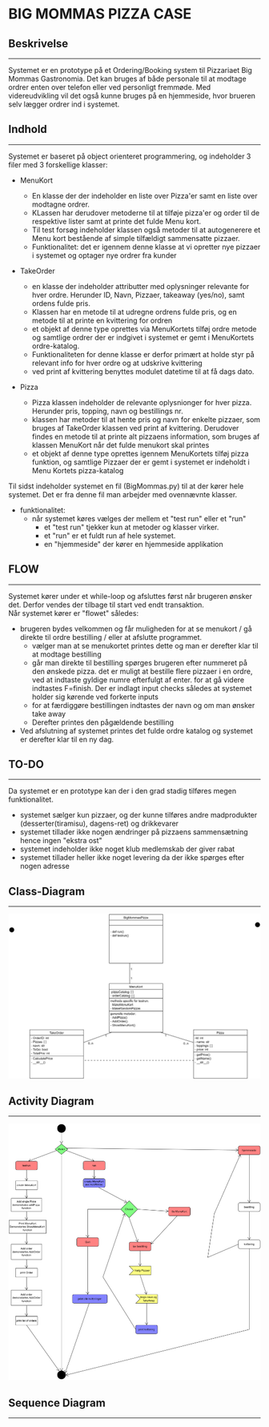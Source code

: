 # BIG MOMMAS PIZZA CASE

## Beskrivelse
---------------
Systemet er en prototype på et Ordering/Booking system til Pizzariaet Big Mommas Gastronomia.
Det kan bruges af både personale til at modtage ordrer enten over telefon eller ved personligt fremmøde. 
Med videreudvikling vil det også kunne bruges på en hjemmeside, hvor brueren selv lægger ordrer ind i systemet. 

## Indhold
-------------
Systemet er baseret på object orienteret programmering, og indeholder 3 filer med 3 forskellige klasser:

- MenuKort 
    - En klasse der der indeholder en liste over Pizza'er samt en liste over modtagne ordrer.
    - KLassen har derudover metoderne til at tilføje pizza'er og order til de respektive lister samt at printe det fulde Menu kort.
    - Til test forsøg indeholder klassen også metoder til at autogenerere et Menu kort bestående af simple tilfældigt sammensatte pizzaer.
    - Funktionalitet: det er igennem denne klasse at vi opretter nye pizzaer i systemet og optager nye ordrer fra kunder  

- TakeOrder 
    - en klasse der indeholder attributter med oplysninger relevante for hver ordre. Herunder ID, Navn, Pizzaer, takeaway (yes/no), samt ordens fulde pris.  
    - Klassen har en metode til at udregne ordrens fulde pris, og en metode til at printe en kvittering for ordren
    - et objekt af denne type oprettes via MenuKortets tilføj ordre metode og samtlige ordrer der er indgivet i systemet er gemt i MenuKortets ordre-katalog. 
    - Funktionaliteten for denne klasse er derfor primært at holde styr på relevant info for hver ordre og at udskrive kvittering 
    - ved print af kvittering benyttes modulet datetime til at få dags dato. 

- Pizza
    - Pizza klassen indeholder de relevante oplysnionger for hver pizza. Herunder pris, topping, navn og bestillings nr. 
    - klassen har metoder til at hente pris og navn for enkelte pizzaer, som bruges af TakeOrder klassen ved print af kvittering. Derudover findes en metode til at printe alt pizzaens information, som bruges af klassen MenuKort når det fulde menukort skal printes
    - et objekt af denne type oprettes igennem MenuKortets tilføj pizza funktion, og samtlige Pizzaer der er gemt i systemet er indeholdt i Menu Kortets pizza-katalog


Til sidst indeholder systemet en fil (BigMommas.py) til at der kører hele systemet. Det er fra denne fil man arbejder med ovennævnte klasser.  
- funktionalitet:
    - når systemet køres vælges der mellem et "test run" eller et "run"
        - et "test run" tjekker kun at metoder og klasser virker.  
        - et "run" er et fuldt run af hele systemet. 
        - en  "hjemmeside" der kører en hjemmeside applikation

## FLOW
---------
Systemet kører under et while-loop og afsluttes først når brugeren ønsker det. Derfor vendes der tilbage til start ved endt transaktion.  
Når systemet kører er "flowet" således:
- brugeren bydes velkommen og får muligheden for at se menukort / gå direkte til ordre bestilling / eller at afslutte programmet. 
    - vælger man at se menukortet printes dette og man er derefter klar til at modtage bestilling
    - går man direkte til bestilling spørges brugeren efter nummeret på den ønskede pizza. det er muligt at bestille flere pizzaer i en ordre, ved at indtaste gyldige numre efterfulgt af enter. for at gå videre indtastes F=finish.
    Der er indlagt input checks således at systemet holder sig kørende ved forkerte inputs
    - for at færdiggøre bestillingen indtastes der navn og om man ønsker take away
    - Derefter printes den pågældende bestilling
- Ved afslutning af systemet printes det fulde ordre katalog og systemet er derefter klar til en ny dag. 


## TO-DO
---------
Da systemet er en prototype kan der i den grad stadig tilføres megen funktionalitet.

- systemet sælger kun pizzaer, og der kunne tilføres andre madprodukter (desserter(tiramisu), dagens-ret) og drikkevarer
- systemet tillader ikke nogen ændringer på pizzaens sammensætning hence ingen "ekstra ost"
- systemet indeholder ikke noget klub medlemskab der giver rabat
- systemet tillader heller ikke noget levering da der ikke spørges efter nogen adresse  


## Class-Diagram
------------------
 ![class diagram](static/ClassDiag.png)


 ## Activity Diagram
 --------------------
![activity diagram](static/ActivityDiag.png)


 ## Sequence Diagram
 --------------------